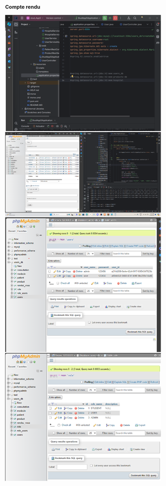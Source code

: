 <h3>Compte rendu</h3>
<img src="Captures/4.png">
<img src="Captures/1.png">
<img src="Captures/2.png">
<img src="Captures/3.png">
